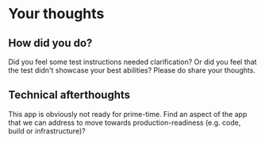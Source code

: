 # Your thoughts

## How did you do?

Did you feel some test instructions needed clarification? Or did you feel that the test didn't showcase your best abilities? Please do share your thoughts.

## Technical afterthoughts

This app is obviously not ready for prime-time. Find an aspect of the app that we can address to move towards production-readiness (e.g. code, build or infrastructure)?